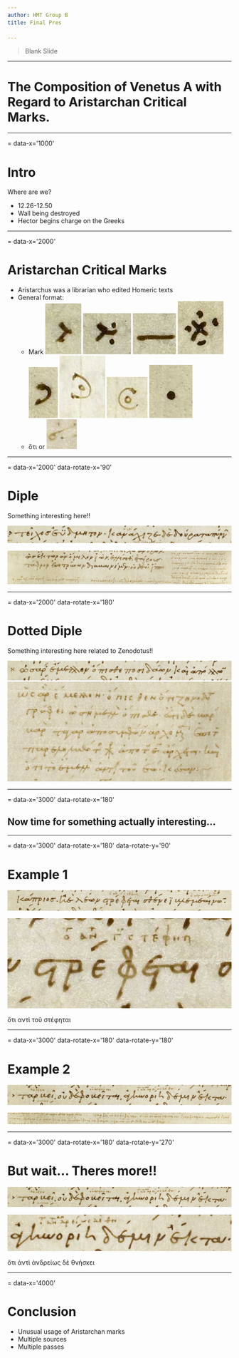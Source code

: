 ```yaml
---
author: HMT Group B
title: Final Pres

---
```

> Blank Slide

---
# The Composition of Venetus A with Regard to Aristarchan Critical Marks.

---
= data-x='1000'
# Intro

Where are we?

- 12.26-12.50
- Wall being destroyed
- Hector begins charge on the Greeks

---
= data-x='2000'
# Aristarchan Critical Marks

- Aristarchus was a librarian who edited Homeric texts
- General format:
	- Mark ![diple][diple] ![dotted_diple][dotted_diple] ![obelos][obelos] ![asterisk][asterisk] ![antisigma][antisigma] ![pointed_antisigma][pointed_antisigma] ![pointed_sigma][pointed_sigma] ![point][point]
	- ὅτι or ![oti][oti]

[oti]: images/img13.jpg
[diple]: images/img6.jpg
[dotted_diple]: images/img11.jpg
[obelos]: images/img12.jpg
[asterisk]: images/img5.jpg
[antisigma]: images/img4.jpg
[pointed_antisigma]: images/img17.jpg
[pointed_sigma]: images/img18.jpg
[point]: images/img16.jpg

---
= data-x='2000' data-rotate-x='90'
# Diple

Something interesting here!!

![Diple Line][diple_line]

[![Diple Scholion][diple_scholion]][diple_scholion]

[diple_line]: images/img7.jpg
[diple_scholion]: images/img8.jpg

---
= data-x='2000' data-rotate-x='180'
# Dotted Diple

Something interesting here related to Zenodotus!!

![Dotted Diple Line][dot_diple_line] ![Dotted Diple Scholion][dot_diple_scholion]

[dot_diple_line]: images/img9.jpg
[dot_diple_scholion]: images/img10.jpg

---
= data-x='3000' data-rotate-x='180'
## Now time for something actually interesting...

---
= data-x='3000' data-rotate-x='180' data-rotate-y='90'
# Example 1

![Oti Interlinear Line][oti_interlinear_line]

![Oti Interlinear Odd][oti_interlinear_odd]

[oti_interlinear_line]: images/img14.jpg
[oti_interlinear_odd]: images/img15.jpg

ὄτι αντὶ τοῦ στέφηται

---
= data-x='3000' data-rotate-x='180' data-rotate-y='180'
# Example 2

![2 Diplay Line][2_diplay_line]

[![2 Diplay Oti 1][2_diplay_oti1]][2_diplay_oti1]

[2_diplay_line]: images/img1.jpg
[2_diplay_oti1]: images/img2.jpg

---
= data-x='3000' data-rotate-x='180' data-rotate-y='270'
# But wait... Theres more!!

![2 Diplay Line][2_diplay_line]

![2 Diplay Oti 2][2_diplay_oti2]

[2_diplay_oti2]: images/img3.jpg

ὄτι ἀντὶ ἀνδρείως δὲ θνήσκει

---
= data-x='4000'
# Conclusion

- Unusual usage of Aristarchan marks
- Multiple sources
- Multiple passes
